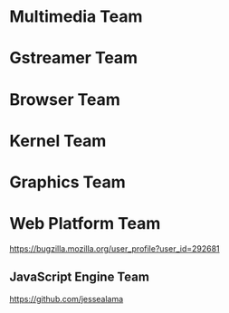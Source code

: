 
# Multimedia Team

# Gstreamer Team

# Browser Team

# Kernel Team

# Graphics Team

# Web Platform Team

https://bugzilla.mozilla.org/user_profile?user_id=292681

## JavaScript Engine Team

https://github.com/jessealama
